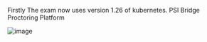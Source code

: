 Firstly The exam now uses version 1.26 of kubernetes.
PSI Bridge Proctoring Platform

![image](https://user-images.githubusercontent.com/74687192/213263622-c058cab0-fe81-4cf7-befb-d84bce894a7f.png)

